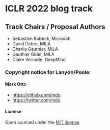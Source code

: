 # ICLR 2022 blog track

## Track Chairs / Proposal Authors

- Sebastien Bubeck, Microsoft
- David Dobre, MILA
- Charlie Gauthier, MILA
- Gauthier Gidel, MILA
- Claire Vernade, DeepMind

### Copyright notice for Lanyon/Poole:

#### **Mark Otto**
- <https://github.com/mdo>
- <https://twitter.com/mdo>

#### License

Open sourced under the [MIT license](LICENSE.md).

